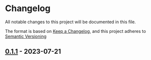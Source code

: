 # Changelog

All notable changes to this project will be documented in this file.

The format is based on [Keep a Changelog](https://keepachangelog.com/en/1.0.0/),
and this project adheres to [Semantic Versioning](https://semver.org/spec/v2.0.0.html)

## [0.1.1](https://github.com/Mona-Arami/sensu-microsoft-teams-handler/releases/tag/v0.1.1) - 2023-07-21
